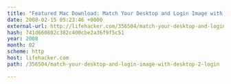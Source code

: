 ```yaml
---
title: "Featured Mac Download: Match Your Desktop and Login Image with Desktop 2 Login"
date: 2008-02-15 05:23:46 +0000
external-url: http://lifehacker.com/356504/match-your-desktop-and-login-image-with-desktop-2-login
hash: 741d660802c382c400cbe2a36f9f5c51
year: 2008
month: 02
scheme: http
host: lifehacker.com
path: /356504/match-your-desktop-and-login-image-with-desktop-2-login

---
```




